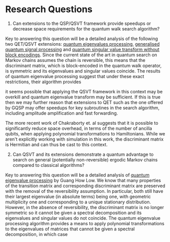 # Research Questions

1. Can extensions to the QSP/QSVT framework provide speedups or decrease space requirements for the quantum walk search algorithm?

Key to answering this question will be a detailed analysis of the following two QET/QSVT extensions: [quantum eigenvalues processing](https://arxiv.org/abs/2401.06240), [generalised quantum signal processing](https://arxiv.org/abs/2308.01501) and [quantum singular value transform without block encodings](https://arxiv.org/abs/2504.02385). Since the current state of the art in quantum search on Markov chains assumes the chain is reversible, this means that the discriminant matrix, which is block-encoded in the quantum walk operator, is symmetric and its eigenvalues and singular values coincide. The results of quantum eigenvalue processing suggest that under these exact restrictions, their algorithm provides

it seems possible that applying the QSVT framework in this context may be overkill and quantum eigenvalue transform may be sufficient. If this is true then we may further reason that extensions to QET such as the one offered by GQSP may offer speedups for key subroutines in the search algorithm, including amplitude amplification and fast forwarding.

The more recent work of Chakraborty et. al suggests that it is possible to significantly reduce space overhead, in terms of the number of ancilla qubits, when applying polynomial transformations to Hamiltonians. While we aren't explicitly working with simulation in this work, the discriminant matrix is Hermitian and can thus be cast to this context.

2. Can QSVT and its extensions demonstrate a quantum advantage to search on general (potentially non-reversible) ergodic Markov chains compared to classical algorithms?

Key to answering this question will be a detailed analysis of [quantum eigenvalue processing](https://arxiv.org/abs/2401.06240) by Guang How Low. We know that many properties of the transition matrix and corresponding discriminant matrix are preserved with the removal of the reversibility assumption. In particular, both still have their largest eigenvalue (in absolute terms) being one, with geometric multiplicity one and corresponding to a unique stationary distribution. However, in the absence of reversibility, the discriminant matrix is no longer symmetric so it cannot be given a spectral decomposition and its eigenvalues and singular values do not coincide. The quantum eigenvalue processing algorithm provides a means to apply polynomial transformations to the eigenvalues of matrices that cannot be given a spectral decomposition, in which case
